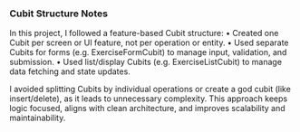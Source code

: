 
### Cubit Structure Notes

In this project, I followed a feature-based Cubit structure:
	•	Created one Cubit per screen or UI feature, not per operation or entity.
	•	Used separate Cubits for forms (e.g. ExerciseFormCubit) to manage input, validation, and submission.
	•	Used list/display Cubits (e.g. ExerciseListCubit) to manage data fetching and state updates.

I avoided splitting Cubits by individual operations or create a god cubit (like insert/delete), as it leads to unnecessary complexity. This approach keeps logic focused, aligns with clean architecture, and improves scalability and maintainability.
